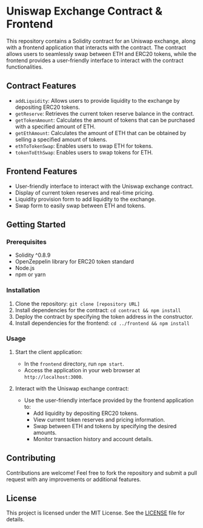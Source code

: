 # Uniswap Exchange Contract & Frontend

This repository contains a Solidity contract for an Uniswap exchange, along with a frontend application that interacts with the contract. The contract allows users to seamlessly swap between ETH and ERC20 tokens, while the frontend provides a user-friendly interface to interact with the contract functionalities.

## Contract Features

- `addLiquidity`: Allows users to provide liquidity to the exchange by depositing ERC20 tokens.
- `getReserve`: Retrieves the current token reserve balance in the contract.
- `getTokenAmount`: Calculates the amount of tokens that can be purchased with a specified amount of ETH.
- `getEthAmount`: Calculates the amount of ETH that can be obtained by selling a specified amount of tokens.
- `ethToTokenSwap`: Enables users to swap ETH for tokens.
- `tokenToEthSwap`: Enables users to swap tokens for ETH.

## Frontend Features

- User-friendly interface to interact with the Uniswap exchange contract.
- Display of current token reserves and real-time pricing.
- Liquidity provision form to add liquidity to the exchange.
- Swap form to easily swap between ETH and tokens.

## Getting Started

### Prerequisites

- Solidity ^0.8.9
- OpenZeppelin library for ERC20 token standard
- Node.js
- npm or yarn

### Installation

1. Clone the repository: `git clone [repository URL]`
2. Install dependencies for the contract: `cd contract && npm install`
3. Deploy the contract by specifying the token address in the constructor.
4. Install dependencies for the frontend: `cd ../frontend && npm install`

### Usage

1. Start the client application:
   - In the `frontend` directory, run `npm start`.
   - Access the application in your web browser at `http://localhost:3000`.

2. Interact with the Uniswap exchange contract:
   - Use the user-friendly interface provided by the frontend application to:
     - Add liquidity by depositing ERC20 tokens.
     - View current token reserves and pricing information.
     - Swap between ETH and tokens by specifying the desired amounts.
     - Monitor transaction history and account details.

## Contributing

Contributions are welcome! Feel free to fork the repository and submit a pull request with any improvements or additional features.

## License

This project is licensed under the MIT License. See the [LICENSE](LICENSE) file for details.

